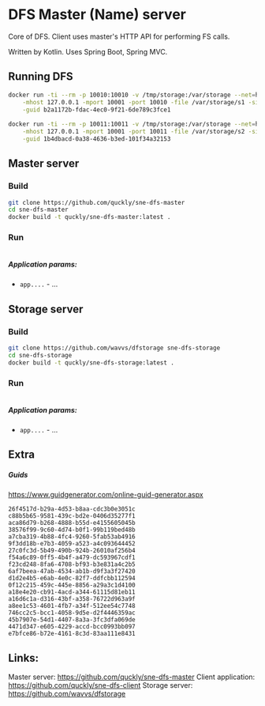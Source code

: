 DFS Master (Name) server
===

Core of DFS. Client uses master's HTTP API for performing FS calls.

Written by Kotlin. Uses Spring Boot, Spring MVC.

## Running DFS
```sh
docker run -ti --rm -p 10010:10010 -v /tmp/storage:/var/storage --net=host quckly/sne-dfs-storage:latest \
    -mhost 127.0.0.1 -mport 10001 -port 10010 -file /var/storage/s1 -size 16KB -interval 5 \
    -guid b2a1172b-fdac-4ec0-9f21-6de789c3fce1
    
docker run -ti --rm -p 10011:10011 -v /tmp/storage:/var/storage --net=host quckly/sne-dfs-storage:latest \
    -mhost 127.0.0.1 -mport 10001 -port 10011 -file /var/storage/s2 -size 16KB -interval 5 \
    -guid 1b4dbacd-0a38-4636-b3ed-101f34a32153
```

## Master server
### Build
```sh
git clone https://github.com/quckly/sne-dfs-master
cd sne-dfs-master
docker build -t quckly/sne-dfs-master:latest .
```

### Run
```sh

```

##### Application params:
- `app....` - ...

## Storage server
### Build
```sh
git clone https://github.com/wavvs/dfstorage sne-dfs-storage
cd sne-dfs-storage
docker build -t quckly/sne-dfs-storage:latest .
```

### Run
```sh

```

##### Application params:
- `app....` - ...

## Extra
##### Guids
https://www.guidgenerator.com/online-guid-generator.aspx
```
26f4517d-b29a-4d53-b8aa-cdc3b0e3051c
c88b5b65-9581-439c-bd2e-0406d35277f1
aca86d79-b268-4888-b55d-e4155605045b
38576f99-9c60-4d74-b0f1-99b119bed48b
a7cba319-4b88-4fc4-9260-5fab53ab4916
9f3dd18b-e7b3-4059-a523-a4c093644452
27c0fc3d-5b49-490b-924b-26010af256b4
f54a6c89-0ff5-4b4f-a479-dc593967cdf1
f23cd248-8fa6-4708-bf93-b3e831a4c2b5
6af7beea-47ab-4534-ab1b-d9f3a3f27420
d1d2e4b5-e6ab-4e0c-82f7-ddfcbb112594
0f12c215-459c-445e-8856-a29a3c1d4100
a18e4e20-cb91-4acd-a344-61115d81eb11
a16d6c1a-d316-43bf-a358-76722d963a9f
a8ee1c53-4601-4fb7-a34f-512ee54c7748
746cc2c5-bcc1-4058-9d5e-d2f4446359ac
45b7907e-54d1-4407-8a3a-3fc3dfa069de
4471d347-e605-4229-accd-bcc0993bb097
e7bfce86-b72e-4161-8c3d-83aa111e8431
```

## Links:
Master server: https://github.com/quckly/sne-dfs-master 
Client application: https://github.com/quckly/sne-dfs-client 
Storage server: https://github.com/wavvs/dfstorage 
